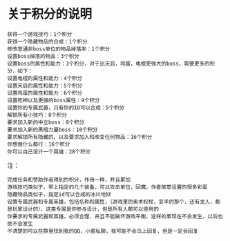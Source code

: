 # 关于积分的说明

    获得一个游戏技巧：1个积分
    获得一个隐藏物品的合成：1个积分
    修改普通非boss单位的物品掉落率：1个积分
    设置boss掉落的物品：3个积分
    设置boss的属性和能力：3个积分，对于比天启，鸡蛋，电棍更强大的boss，需要更多的积分，如下：
    设置电棍的属性和能力：4个积分
    设置天启的属性和能力：5个积分
    设置鸡蛋的属性和能力：6个积分
    设置死神以及更强的boss属性：9个积分
    设置你的专属武器，只有你的ID可以合成：5个积分
    解锁所有小技巧：8个积分
    要求加入新的中立boss：8个积分
    要求加入新的黑暗力量boss：10个积分
    要求解锁所有隐藏的，以及要求加入和改变任何物品：16个积分
    你想做什么都行：16个积分
    你可以自己设计一个英雄：28个积分

注：

    完成任务和赞助作者得到的积分，作用一样，并且累加
    游戏技巧类似于，带上指定的几个装备，可以攻击单位，回魔，作者故意设置的很多彩蛋
    隐藏物品类似于，指定id可以合成的冰川地狱
    设置专属武器和专属英雄，包括名称和属性，（游戏里的奥术权杖，变羊的那个，还有龙人，都是玩家设计的），这类专属是你参与设计，但是所有人都可以使用的
    你要求的专属武器和英雄，必须合理，并且不能破坏游戏平衡，这样的事现在不会发生，以后也绝不会发生
    不清楚的可以在群里找到我的QQ，小窗私聊，我可能不会马上回复，但是一定会回复
